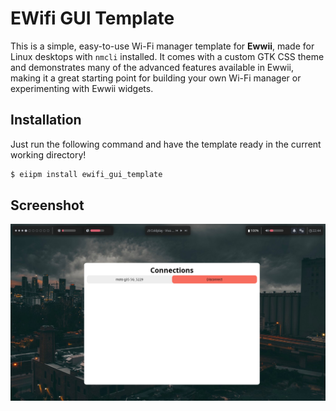 # EWifi GUI Template

This is a simple, easy-to-use Wi-Fi manager template for **Ewwii**, made for Linux desktops with `nmcli` installed. It comes with a custom GTK CSS theme and demonstrates many of the advanced features available in Ewwii, making it a great starting point for building your own Wi-Fi manager or experimenting with Ewwii widgets.

## Installation

Just run the following command and have the template ready in the current working directory!

```bash
$ eiipm install ewifi_gui_template
```

## Screenshot

![Ewifi GUI Screenshot](./.github/ewifi_gui_screenshot.png)

